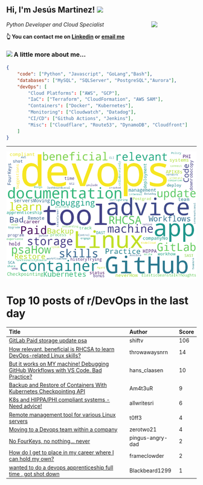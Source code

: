 <!--
**jmartinezl/jmartinezl** is a ✨ _special_ ✨ repository because its `README.md` (this file) appears on your GitHub profile.

Here are some ideas to get you started:

- 🔭 I’m currently working on ...
- 🌱 I’m currently learning ...
- 👯 I’m looking to collaborate on ...
- 🤔 I’m looking for help with ...
- 💬 Ask me about ...
- 📫 How to reach me: ...
- 😄 Pronouns: ...
- ⚡ Fun fact: ...
-->

<h2>Hi, I'm Jesús Martinez! <img src="https://media.giphy.com/media/WUlplcMpOCEmTGBtBW/giphy.gif" width="30"> </h2>
<img align='right' src="https://media.giphy.com/media/NytMLKyiaIh6VH9SPm/giphy.gif" width="120">
<p><em>Python Developer and Cloud Specialist
</em></p>

**👆 You can contact me on [Linkedin](https://www.linkedin.com/in/jes%C3%BAs-martinez-2b7b10104/) or [email me](mailto:jesus.mtz.lorenzo@gmail.com)**

### <img src="https://media.giphy.com/media/VgCDAzcKvsR6OM0uWg/giphy.gif" width="50"> A little more about me...  

```json
{
    "code": ["Python", "Javascript", "GoLang","Bash"],
    "databases": ["MySQL", "SQLServer", "PostgreSQL","Aurora"],
    "devOps": [
        "Cloud Platforms": ["AWS", "GCP"],
        "IaC": ["Terraform", "CloudFormation", "AWS SAM"],
        "Containers": ["Docker", "Kubernetes"],
        "Monitoring": ["Cloudwatch", "Datadog"],
        "CI/CD": ["Github Actions", "Jenkins"],
        "Misc": ["Cloudflare", "Route53", "DynamoDB", "Cloudfront"]
    ]
}
```
---

![Wordcloud](./cloud.png)

# Top 10 posts of r/DevOps in the last day

| Title | Author | Score |
|:---|:---|:---|
| [GitLab Paid storage update psa](https://www.reddit.com/r/devops/comments/yw1pw3/gitlab_paid_storage_update_psa/) | shiftv | 106 |
| [How relevant, beneficial is RHCSA to learn DevOps-related Linux skills?](https://www.reddit.com/r/devops/comments/yw27lm/how_relevant_beneficial_is_rhcsa_to_learn/) | throwawaysnrn | 14 |
| [But it works on MY machine! Debugging GitHub Workflows with VS Code. Bad Practice?](https://www.reddit.com/r/devops/comments/yw43np/but_it_works_on_my_machine_debugging_github/) | hans_claasen | 10 |
| [Backup and Restore of Containers With Kubernetes Checkpointing API](https://www.reddit.com/r/devops/comments/yw3ccn/backup_and_restore_of_containers_with_kubernetes/) | Am4t3uR | 9 |
| [K8s and HIPPA/PHI compliant systems - Need advice!](https://www.reddit.com/r/devops/comments/ywasp4/k8s_and_hippaphi_compliant_systems_need_advice/) | allwritesri | 6 |
| [Remote management tool for various Linux servers](https://www.reddit.com/r/devops/comments/ywchsa/remote_management_tool_for_various_linux_servers/) | t0ff3 | 4 |
| [Moving to a Devops team within a company](https://www.reddit.com/r/devops/comments/ywpwhc/moving_to_a_devops_team_within_a_company/) | zerotwo21 | 4 |
| [No FourKeys, no nothing... never](https://www.reddit.com/r/devops/comments/yw3ncr/no_fourkeys_no_nothing_never/) | pingus-angry-dad | 2 |
| [How do I get to place in my career where I can hold my own?](https://www.reddit.com/r/devops/comments/yw7d5d/how_do_i_get_to_place_in_my_career_where_i_can/) | frameclowder | 2 |
| [wanted to do a devops apprenticeship full time , got shot down](https://www.reddit.com/r/devops/comments/yw35sa/wanted_to_do_a_devops_apprenticeship_full_time/) | Blackbeard1299 | 1 |

